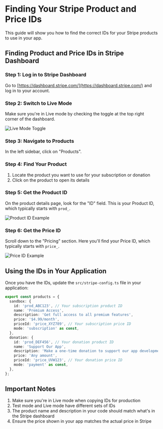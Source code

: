 # Finding Your Stripe Product and Price IDs

This guide will show you how to find the correct IDs for your Stripe products to use in your app.

## Finding Product and Price IDs in Stripe Dashboard

### Step 1: Log in to Stripe Dashboard

Go to [https://dashboard.stripe.com/](https://dashboard.stripe.com/) and log in to your account.

### Step 2: Switch to Live Mode

Make sure you're in Live mode by checking the toggle at the top right corner of the dashboard.

![Live Mode Toggle](https://i.stack.imgur.com/Nv54V.png)

### Step 3: Navigate to Products

In the left sidebar, click on "Products".

### Step 4: Find Your Product

1. Locate the product you want to use for your subscription or donation
2. Click on the product to open its details

### Step 5: Get the Product ID

On the product details page, look for the "ID" field. This is your Product ID, which typically starts with `prod_`.

![Product ID Example](https://i.stack.imgur.com/LW4vd.png)

### Step 6: Get the Price ID

Scroll down to the "Pricing" section. Here you'll find your Price ID, which typically starts with `price_`.

![Price ID Example](https://i.stack.imgur.com/CuYqJ.png)

## Using the IDs in Your Application

Once you have the IDs, update the `src/stripe-config.ts` file in your application:

```typescript
export const products = {
  sandbox: {
    id: 'prod_ABC123', // Your subscription product ID
    name: 'Premium Access',
    description: 'Get full access to all premium features',
    price: '$4.99/month',
    priceId: 'price_XYZ789', // Your subscription price ID
    mode: 'subscription' as const,
  },
  donation: {
    id: 'prod_DEF456', // Your donation product ID
    name: 'Support Our App',
    description: 'Make a one-time donation to support our app development',
    price: 'Any amount',
    priceId: 'price_UVW123', // Your donation price ID
    mode: 'payment' as const,
  },
};
```

## Important Notes

1. Make sure you're in Live mode when copying IDs for production
2. Test mode and Live mode have different sets of IDs
3. The product name and description in your code should match what's in the Stripe dashboard
4. Ensure the price shown in your app matches the actual price in Stripe